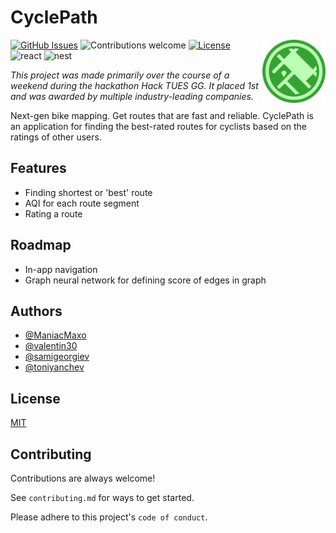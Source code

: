 # CyclePath

<img src="client/public/android-chrome-512x512.png" alt="logo" width="20%" align="right"/>

[![GitHub Issues](https://img.shields.io/github/issues/ManiacMaxo/CyclePath.svg)](https://github.com/ManiacMaxo/CyclePath/issues)
![Contributions welcome](https://img.shields.io/badge/contributions-welcome-orange.svg)
[![License](https://img.shields.io/badge/license-MIT-blue.svg)](https://opensource.org/licenses/MIT)
![react](https://img.shields.io/github/package-json/dependency-version/maniacmaxo/cyclepath/react?filename=client%2Fpackage.json&label=React)
![nest](https://img.shields.io/github/package-json/dependency-version/maniacmaxo/cyclepath/@nestjs/core?filename=server%2Fpackage.json&label=NestJS)

_This project was made primarily over the course of a weekend during the hackathon Hack TUES GG. It placed 1st and was awarded by multiple industry-leading companies._

Next-gen bike mapping. Get routes that are fast and reliable. CyclePath is an application for finding the best-rated routes for cyclists based on the ratings of other users.

## Features

-   Finding shortest or 'best' route
-   AQI for each route segment
-   Rating a route

## Roadmap

-   In-app navigation
-   Graph neural network for defining score of edges in graph

## Authors

-   [@ManiacMaxo](https://github.com/ManiacMaxo)
-   [@valentin30](https://github.com/valentin30)
-   [@samigeorgiev](https://github.com/samigeorgiev)
-   [@toniyanchev](https://github.com/toniyanchev)

## License

[MIT](https://choosealicense.com/licenses/mit/)

## Contributing

Contributions are always welcome!

See `contributing.md` for ways to get started.

Please adhere to this project's `code of conduct`.
